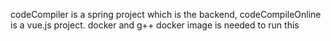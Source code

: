 codeCompiler is a spring project which is the backend, codeCompileOnline is a vue.js project. docker and g++ docker image is needed to run this
